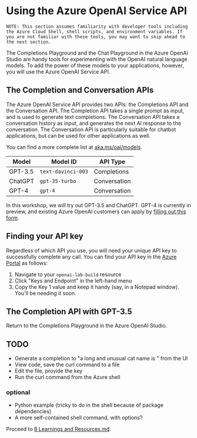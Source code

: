 # Using the Azure OpenAI Service API

    NOTE: This section assumes familiarity with developer tools including the Azure Cloud Shell, shell scripts, and environment variables. If you are not familiar with these tools, you may want to skip ahead to the next section.

The Completions Playground and the Chat Playground in the Azure OpenAI Studio are handy tools for experimenting with the OpenAI natural language models. To add the power of these models to your applications, however, you will use the Azure OpenAI Service API.

## The Completion and Conversation APIs

The Azure OpenAI Service API provides two APIs: the Completions API and the Conversation API. The Completion API takes a single prompt as input, and is used to generate text completions. The Conversation API takes a conversation history as input, and generates the next AI response to the conversation. The Conversation API is particularly suitable for chatbot applications, but can be used for other applications as well.

You can find a more complete list at [aka.ms/oai/models](https://aka.ms/oai/models).

| Model | Model ID | API Type |
| ----| --------------- | --------------- |
| GPT-3.5 | `text-davinci-003` | Completions | 
| ChatGPT | `gpt-35-turbo` | Conversation |
| GPT-4 | `gpt-4` | Conversation |

In this workshop, we will try out GPT-3.5 and ChatGPT. GPT-4 is currently in preview, and existing Azure OpenAI customers can apply by [filling out this form](https://aka.ms/oai/get-gpt4).

## Finding your API key

Regardless of which API you use, you will need your unique API key to successfully complete any call. You can find your API key in the [Azure Portal](https://portal.azure.com) as follows:

1. Navigate to your `openai-lab-build` resource
2. Click "Keys and Endpoint" in the left-hand menu
3. Copy the Key 1 value and keep it handy (say, in a Notepad window). You'll be needing it soon.

## The Completion API with GPT-3.5

Return to the Completions Playground in the Azure OpenAI Studio.

## TODO

* Generate a completion to "a long and unusual cat name is " from the UI
* View code, save the curl command to a file
* Edit the file, provide the key
* Run the curl command from the Azure shell

### optional

* Python example (tricky to do in the shell because of package dependencies)
* A more self-contained shell command, with options?

Proceed to [8 Learnings and Resources.md](8%20Learnings%20and%20Resources.md).
